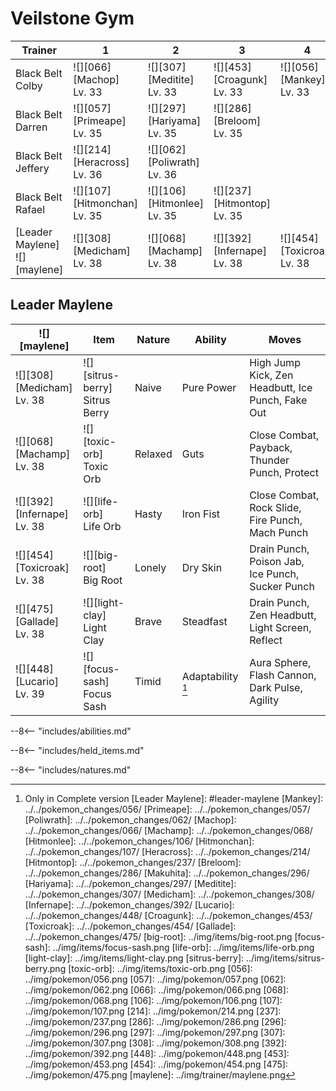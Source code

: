 # Veilstone Gym

Trainer                          | 1                                  | 2                                 | 3                                 | 4                                 | 5                                | 6
---                              | ---                                | ---                               | ---                               | ---                               | ---                              | ---
Black Belt Colby                 | ![][066]<br>[Machop]<br>Lv. 33     | ![][307]<br>[Meditite]<br>Lv. 33  | ![][453]<br>[Croagunk]<br>Lv. 33  | ![][056]<br>[Mankey]<br>Lv. 33    | ![][296]<br>[Makuhita]<br>Lv. 33 | &nbsp;
Black Belt Darren                | ![][057]<br>[Primeape]<br>Lv. 35   | ![][297]<br>[Hariyama]<br>Lv. 35  | ![][286]<br>[Breloom]<br>Lv. 35   | &nbsp;                            | &nbsp;                           | &nbsp;
Black Belt Jeffery               | ![][214]<br>[Heracross]<br>Lv. 36  | ![][062]<br>[Poliwrath]<br>Lv. 36 | &nbsp;                            | &nbsp;                            | &nbsp;                           | &nbsp;
Black Belt Rafael                | ![][107]<br>[Hitmonchan]<br>Lv. 35 | ![][106]<br>[Hitmonlee]<br>Lv. 35 | ![][237]<br>[Hitmontop]<br>Lv. 35 | &nbsp;                            | &nbsp;                           | &nbsp;
[Leader Maylene]<br>![][maylene] | ![][308]<br>[Medicham]<br>Lv. 38   | ![][068]<br>[Machamp]<br>Lv. 38   | ![][392]<br>[Infernape]<br>Lv. 38 | ![][454]<br>[Toxicroak]<br>Lv. 38 | ![][475]<br>[Gallade]<br>Lv. 38  | ![][448]<br>[Lucario]<br>Lv. 39

## Leader Maylene

![][maylene]                      | Item                              | Nature  | Ability           | Moves
---                               | ---                               | ---     | ---               | ---
![][308]<br>[Medicham]<br>Lv. 38  | ![][sitrus-berry]<br>Sitrus Berry | Naive   | Pure Power        | High Jump Kick, Zen Headbutt, Ice Punch, Fake Out
![][068]<br>[Machamp]<br>Lv. 38   | ![][toxic-orb]<br>Toxic Orb       | Relaxed | Guts              | Close Combat, Payback, Thunder Punch, Protect
![][392]<br>[Infernape]<br>Lv. 38 | ![][life-orb]<br>Life Orb         | Hasty   | Iron Fist         | Close Combat, Rock Slide, Fire Punch, Mach Punch
![][454]<br>[Toxicroak]<br>Lv. 38 | ![][big-root]<br>Big Root         | Lonely  | Dry Skin          | Drain Punch, Poison Jab, Ice Punch, Sucker Punch
![][475]<br>[Gallade]<br>Lv. 38   | ![][light-clay]<br>Light Clay     | Brave   | Steadfast         | Drain Punch, Zen Headbutt, Light Screen, Reflect
![][448]<br>[Lucario]<br>Lv. 39   | ![][focus-sash]<br>Focus Sash     | Timid   | Adaptability [^1] | Aura Sphere, Flash Cannon, Dark Pulse, Agility

--8<-- "includes/abilities.md"

--8<-- "includes/held_items.md"

--8<-- "includes/natures.md"

[^1]: Only in Complete version
[Leader Maylene]: #leader-maylene
[Mankey]: ../../pokemon_changes/056/
[Primeape]: ../../pokemon_changes/057/
[Poliwrath]: ../../pokemon_changes/062/
[Machop]: ../../pokemon_changes/066/
[Machamp]: ../../pokemon_changes/068/
[Hitmonlee]: ../../pokemon_changes/106/
[Hitmonchan]: ../../pokemon_changes/107/
[Heracross]: ../../pokemon_changes/214/
[Hitmontop]: ../../pokemon_changes/237/
[Breloom]: ../../pokemon_changes/286/
[Makuhita]: ../../pokemon_changes/296/
[Hariyama]: ../../pokemon_changes/297/
[Meditite]: ../../pokemon_changes/307/
[Medicham]: ../../pokemon_changes/308/
[Infernape]: ../../pokemon_changes/392/
[Lucario]: ../../pokemon_changes/448/
[Croagunk]: ../../pokemon_changes/453/
[Toxicroak]: ../../pokemon_changes/454/
[Gallade]: ../../pokemon_changes/475/
[big-root]: ../img/items/big-root.png
[focus-sash]: ../img/items/focus-sash.png
[life-orb]: ../img/items/life-orb.png
[light-clay]: ../img/items/light-clay.png
[sitrus-berry]: ../img/items/sitrus-berry.png
[toxic-orb]: ../img/items/toxic-orb.png
[056]: ../img/pokemon/056.png
[057]: ../img/pokemon/057.png
[062]: ../img/pokemon/062.png
[066]: ../img/pokemon/066.png
[068]: ../img/pokemon/068.png
[106]: ../img/pokemon/106.png
[107]: ../img/pokemon/107.png
[214]: ../img/pokemon/214.png
[237]: ../img/pokemon/237.png
[286]: ../img/pokemon/286.png
[296]: ../img/pokemon/296.png
[297]: ../img/pokemon/297.png
[307]: ../img/pokemon/307.png
[308]: ../img/pokemon/308.png
[392]: ../img/pokemon/392.png
[448]: ../img/pokemon/448.png
[453]: ../img/pokemon/453.png
[454]: ../img/pokemon/454.png
[475]: ../img/pokemon/475.png
[maylene]: ../img/trainer/maylene.png
